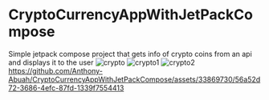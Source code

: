 # CryptoCurrencyAppWithJetPackCompose
Simple jetpack compose project that gets info of crypto coins from an api and displays it to the user
![crypto](https://github.com/Anthony-Abuah/CryptoCurrencyAppWithJetPackCompose/assets/33869730/b233efb8-d3a0-4850-8ebf-23fe73d6112e)
![crypto1](https://github.com/Anthony-Abuah/CryptoCurrencyAppWithJetPackCompose/assets/33869730/50502d19-aaa1-4bed-83ac-b5197140f91b)
![crypto2](https://github.com/Anthony-Abuah/CryptoCurrencyAppWithJetPackCompose/assets/33869730/c73a0083-9e6f-48e5-854a-c170721efe63)
https://github.com/Anthony-Abuah/CryptoCurrencyAppWithJetPackCompose/assets/33869730/56a52d72-3686-4efc-87fd-1339f7554413
